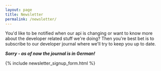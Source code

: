 ```yaml
---
layout: page
title: Newsletter
permalink: /newsletter/
---
```


You'd like to be notified when our api is changing or want to know more about the developer related
stuff we're doing? Then you're best bet is to subscribe to our developer journal where we'll try to
keep you up to date.

___Sorry - as of now the journal is in German!___

{% include newsletter_signup_form.html %}
